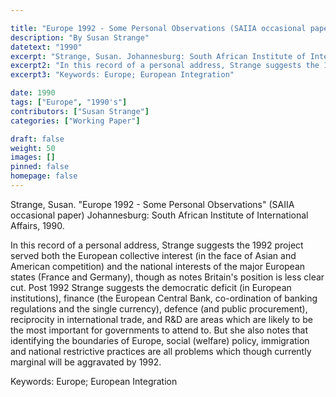 ```yaml
---

title: "Europe 1992 - Some Personal Observations (SAIIA occasional paper)"
description: "By Susan Strange"
datetext: "1990"
excerpt: "Strange, Susan. Johannesburg: South African Institute of International Affairs, 1990."
excerpt2: "In this record of a personal address, Strange suggests the 1992 project served both the European collective interest (in the face of Asian and American competition) and the national interests of the major European states (France and Germany), though as notes Britain's position is less clear cut. Post 1992 Strange suggests the democratic deficit (in European institutions), finance (the European Central Bank, co-ordination of banking regulations and the single currency), defence (and public procurement), reciprocity in international trade, and R&D are areas which are likely to be the most important for governments to attend to. But she also notes that identifying the boundaries of Europe, social (welfare) policy, immigration and national restrictive practices are all problems which though currently marginal will be aggravated by 1992."
excerpt3: "Keywords: Europe; European Integration"

date: 1990
tags: ["Europe", "1990's"]
contributors: ["Susan Strange"]
categories: ["Working Paper"]

draft: false
weight: 50
images: []
pinned: false
homepage: false
---
```


Strange, Susan. "Europe 1992 - Some Personal Observations" (SAIIA occasional paper) Johannesburg: South African Institute of International Affairs, 1990.

In this record of a personal address, Strange suggests the 1992 project served both the European collective interest (in the face of Asian and American competition) and the national interests of the major European states (France and Germany), though as notes Britain's position is less clear cut. Post 1992 Strange suggests the democratic deficit (in European institutions), finance (the European Central Bank, co-ordination of banking regulations and the single currency), defence (and public procurement), reciprocity in international trade, and R&D are areas which are likely to be the most important for governments to attend to. But she also notes that identifying the boundaries of Europe, social (welfare) policy, immigration and national restrictive practices are all problems which though currently marginal will be aggravated by 1992.

Keywords: Europe; European Integration


